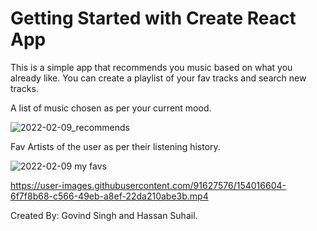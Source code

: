 # Getting Started with Create React App

This is a simple app that recommends you music based on what you already like.
You can create a playlist of your fav tracks and search new tracks.


A list of music chosen as per your current mood.



![2022-02-09_recommends](https://user-images.githubusercontent.com/60074455/153173302-c827fb44-7ade-4ba2-92e6-3df29593d6d1.png)



Fav Artists of the user as per their listening history.



![2022-02-09 my favs](https://user-images.githubusercontent.com/60074455/153173105-030ee52b-7138-42bb-af6d-fb3f4a75a8af.png)








https://user-images.githubusercontent.com/91627576/154016604-6f7f8b68-c566-49eb-a8ef-22da210abe3b.mp4





Created By: Govind Singh and Hassan Suhail.
